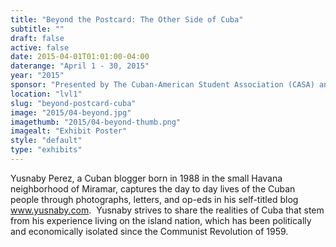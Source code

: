```yaml
---
title: "Beyond the Postcard: The Other Side of Cuba"
subtitle: ""
draft: false
active: false
date: 2015-04-01T01:01:00-04:00
daterange: "April 1 - 30, 2015"
year: "2015"
sponsor: "Presented by The Cuban-American Student Association (CASA) and The Boston College Libraries"
location: "lvl1"
slug: "beyond-postcard-cuba"
image: "2015/04-beyond.jpg"
imagethumb: "2015/04-beyond-thumb.png"
imagealt: "Exhibit Poster"
style: "default"
type: "exhibits"
---
```


Yusnaby Perez, a Cuban blogger born in 1988 in the small Havana   neighborhood of Miramar, captures the day to day lives of the Cuban   people through photographs, letters, and op-eds in his self-titled blog <a href="http://www.yusnaby.com/">www.yusnaby.com</a>.    Yusnaby strives to share the realities of Cuba that stem from his   experience living on the island nation, which has been politically and   economically isolated since the Communist Revolution of 1959. 

<!--

Active:
    Yes (will appear on Exhibit's homepage)
    No (will not appear on Exhibit's homepage, but will appear in archives)

Gallery locations: 
    Burns Library (burns)
    Theology and Ministry Library (tml)
    O'Neill Level One (lvl1)
    O'Neill Level Three (lvl3)
    O'Neill Reading Room (reading)
    O'Neill Reading Room Back Wall (backwall)
    O'Neill Lobby (lobby)
    History Dept, Stokes Hall (stokes)
    Bapst Exhibits (bapsts)
    Archived Bapst Exhibits (bapstsarchive)
  
Need spaces for:

  Virtual Exhibits (virtual)
  Tip O'Neill (tiponeill)

Style:
    Poster on left, text on right (default)
    Poster on right, text on left (right)
    Poster large, centered above text (middle_top)
    Poster large, centered below text (middle_down)

Add'l images
    <img src="https://library.bc.edu/images/exhibits/XXXX/201X/00-XXXX.png" alt="words" class="float_left">
    <img src="https://library.bc.edu/images/exhibits/XXXX/201X/00-XXXX.png" alt="words" class="float_right">
    <img src="https://library.bc.edu/images/exhibits/XXXX/201X/00-XXXX.png" alt="words" class="center">

-->

